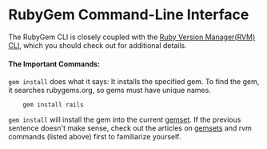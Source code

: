 # RubyGem Command-Line Interface

The RubyGem CLI is closely coupled with the [Ruby Version Manager(RVM) CLI](http://google.com), which you should check out for additional details.

#### The Important Commands:

`gem install` does what it says: It installs the specified gem. To find the gem, it searches rubygems.org, so gems must have unique names. 

		gem install rails

`gem install` will install the gem into the current [gemset](https://github.com/brettshollenberger/ruby_wiki/blob/master/Gemsets.md). If the previous sentence doesn't make sense, check out the articles on [gemsets]() and rvm commands (listed above) first to familiarize yourself.



